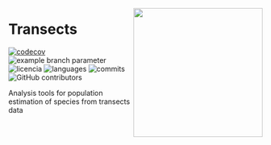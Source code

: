<a href="https://www.islas.org.mx/"><img src="https://www.islas.org.mx/img/logo.svg" align="right" width="256" /></a>
# Transects
[![codecov](https://codecov.io/gh/IslasGECI/population_trend/graph/badge.svg?token=wyxnwZypMA)](https://codecov.io/gh/IslasGECI/transects)
![example branch
parameter](https://github.com/IslasGECI/transects/actions/workflows/actions.yml/badge.svg)
![licencia](https://img.shields.io/github/license/IslasGECI/transects)
![languages](https://img.shields.io/github/languages/top/IslasGECI/transects)
![commits](https://img.shields.io/github/commit-activity/y/IslasGECI/transects)
![GitHub contributors](https://img.shields.io/github/contributors/IslasGECI/transects)

Analysis tools for population estimation of species from transects data
